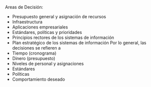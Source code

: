 Areas de Decisión: 
- Presupuesto general y asignación de recursos
- Infraestructura
- Aplicaciones empresariales
- Estándares, políticas y prioridades
- Principios rectores de los sistemas de información
- Plan estratégico de los sistemas de información
Por lo general, las decisiones se refieren a 
- Tiempo (cronograma)
- Dinero (presupuesto)
- Niveles de personal y asignaciones
- Estándares
- Políticas
- Comportamiento deseado